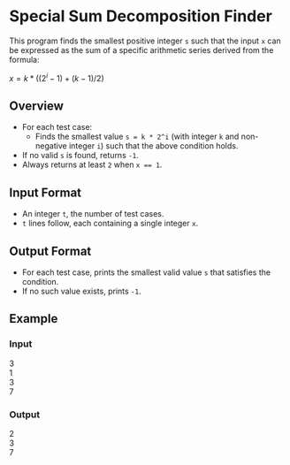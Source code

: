 # Special Sum Decomposition Finder

This program finds the smallest positive integer `s` such that the input `x` can be expressed as the sum of a specific arithmetic series derived from the formula:

$x = k * ((2^i - 1) + (k - 1)/2)$


## Overview

- For each test case:
  - Finds the smallest value `s = k * 2^i` (with integer `k` and non-negative integer `i`) such that the above condition holds.
- If no valid `s` is found, returns `-1`.
- Always returns at least `2` when `x == 1`.

## Input Format

- An integer `t`, the number of test cases.
- `t` lines follow, each containing a single integer `x`.

## Output Format

- For each test case, prints the smallest valid value `s` that satisfies the condition.
- If no such value exists, prints `-1`.

## Example

### Input
3  
1  
3  
7  

### Output
2  
3  
7  